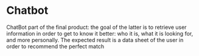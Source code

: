# Chatbot
ChatBot part of the final product: the goal of the latter is to retrieve user information in order to get to know it better: who it is, what it is looking for, and more personally.   The expected result is a data sheet of the user in order to recommend the perfect match
